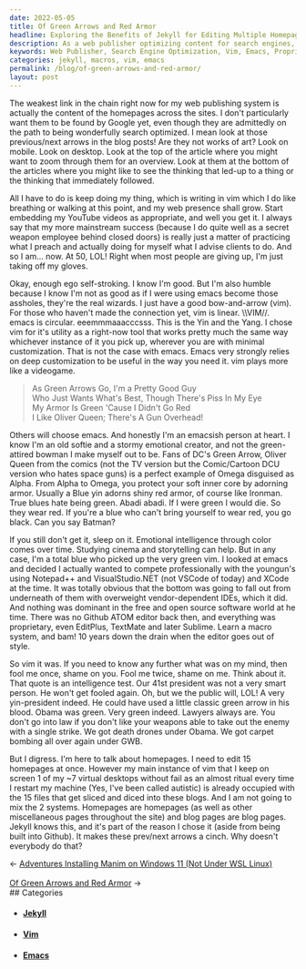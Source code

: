 ```yaml
---
date: 2022-05-05
title: Of Green Arrows and Red Armor
headline: Exploring the Benefits of Jekyll for Editing Multiple Homepages
description: As a web publisher optimizing content for search engines, I chose Vim for its utility over Emacs and am competing with the younguns using proprietary IDEs. I'm editing 15 homepages at once with Jekyll, and wondering why everyone doesn't do the same. I'm a lawyer, so I'm always prepared for a fight. Join me in my journey as I explore the potential pitfalls of using a macro system and discover why Jekyll is the best choice for editing multiple homepages.
keywords: Web Publisher, Search Engine Optimization, Vim, Emacs, Proprietary IDEs, Jekyll, Lawyer, Macros, Homepages, Editing, Multiple Homepages, Linear Tool, Circular Tool, Green Arrows, Red Armor, Prev/Next Arrows
categories: jekyll, macros, vim, emacs
permalink: /blog/of-green-arrows-and-red-armor/
layout: post
---
```



The weakest link in the chain right now for my web publishing system is
actually the content of the homepages across the sites. I don't particularly
want them to be found by Google yet, even though they are admittedly on the
path to being wonderfully search optimized. I mean look at those previous/next
arrows in the blog posts! Are they not works of art? Look on mobile. Look on
desktop. Look at the top of the article where you might want to zoom through
them for an overview. Look at them at the bottom of the articles where you
might like to see the thinking that led-up to a thing or the thinking that
immediately followed.

All I have to do is keep doing my thing, which is writing in vim which I do
like breathing or walking at this point, and my web presence shall grow. Start
embedding my YouTube videos as appropriate, and well you get it. I always say
that my more mainstream success (because I do quite well as a secret weapon
employee behind closed doors) is really just a matter of practicing what I
preach and actually doing for myself what I advise clients to do. And so I
am... now. At 50, LOL! Right when most people are giving up, I'm just taking
off my gloves.

Okay, enough ego self-stroking. I know I'm good. But I'm also humble because I
know I'm not as good as if I were using emacs become those assholes, they're
the real wizards. I just have a good bow-and-arrow (vim). For those who haven't
made the connection yet, vim is linear. \\\\VIM//. emacs is circular.
eeemmmaaacccsss. This is the Yin and the Yang. I chose vim for it's utility as
a right-now tool that works pretty much the same way whichever instance of it
you pick up, wherever you are with minimal customization. That is not the case
with emacs. Emacs very strongly relies on deep customization to be useful in
the way you need it. vim plays more like a videogame.

> As Green Arrows Go, I'm a Pretty Good Guy\
> Who Just Wants What's Best, Though There's Piss In My Eye\
> My Armor Is Green 'Cause I Didn't Go Red\
> I Like Oliver Queen; There's A Gun Overhead!

Others will choose emacs. And honestly I'm an emacsish person at heart. I know
I'm an old softie and a stormy emotional creator, and not the green-attired
bowman I make myself out to be. Fans of DC's Green Arrow, Oliver Queen from the
comics (not the TV version but the Comic/Cartoon DCU version who hates space
guns) is a perfect example of Omega disguised as Alpha. From Alpha to Omega,
you protect your soft inner core by adorning armor. Usually a Blue yin adorns
shiny red armor, of course like Ironman. True blues hate being green. Abadi
abadi. If I were green I would die. So they wear red. If you're a blue who
can't bring yourself to wear red, you go black. Can you say Batman?

If you still don't get it, sleep on it. Emotional intelligence through color
comes over time. Studying cinema and storytelling can help. But in any case,
I'm a total blue who picked up the very green vim. I looked at emacs and
decided I actually wanted to compete professionally with the youngun's using
Notepad++ and VisualStudio.NET (not VSCode of today) and XCode at the time. It
was totally obvious that the bottom was going to fall out from underneath of
them with overweight vendor-dependent IDEs, which it did. And nothing was
dominant in the free and open source software world at he time. There was no
Github ATOM editor back then, and everything was proprietary, even EditPlus,
TextMate and later Sublime. Learn a macro system, and bam! 10 years down the
drain when the editor goes out of style.

So vim it was. If you need to know any further what was on my mind, then fool
me once, shame on you. Fool me twice, shame on me. Think about it. That quote
is an intelligence test. Our 41st president was not a very smart person. He
won't get fooled again. Oh, but we the public will, LOL! A very yin-president
indeed. He could have used a little classic green arrow in his blood. Obama was
green. Very green indeed. Lawyers always are. You don't go into law if you
don't like your weapons able to take out the enemy with a single strike. We got
death drones under Obama. We got carpet bombing all over again under GWB.

But I digress. I'm here to talk about homepages. I need to edit 15 homepages at
once. However my main instance of vim that I keep on screen 1 of my ~7 virtual
desktops without fail as an almost ritual every time I restart my machine (Yes,
I've been called autistic) is already occupied with the 15 files that get
sliced and diced into these blogs. And I am not going to mix the 2 systems.
Homepages are homepages (as well as other miscellaneous pages throughout the
site) and blog pages are blog pages. Jekyll knows this, and it's part of the
reason I chose it (aside from being built into Github). It makes these
prev/next arrows a cinch. Why doesn't everybody do that?

<div class="arrow-links"><div class="post-nav-prev"><span class="arrow">&larr;&nbsp;</span><a href="/blog/adventures-installing-manim-on-windows-11-not-under-wsl-linux/">Adventures Installing Manim on Windows 11 (Not Under WSL Linux)</a></div> &nbsp; <div class="post-nav-next"><a href="/blog/of-green-arrows-and-red-armor/">Of Green Arrows and Red Armor</a><span class="arrow">&nbsp;&rarr;</span></div></div>
## Categories

<ul>
<li><h4><a href='/jekyll/'>Jekyll</a></h4></li>
<li><h4><a href='/vim/'>Vim</a></h4></li>
<li><h4><a href='/emacs/'>Emacs</a></h4></li></ul>